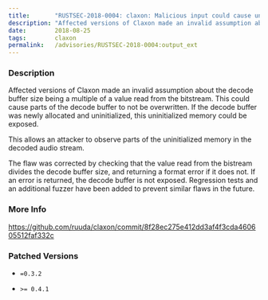 ```yaml
---
title:       "RUSTSEC-2018-0004: claxon: Malicious input could cause uninitialized memory to be exposed"
description: "Affected versions of Claxon made an invalid assumption about the decode buffer"
date:        2018-08-25
tags:        claxon
permalink:   /advisories/RUSTSEC-2018-0004:output_ext
---
```


### Description

Affected versions of Claxon made an invalid assumption about the decode buffer
size being a multiple of a value read from the bitstream. This could cause parts
of the decode buffer to not be overwritten. If the decode buffer was newly
allocated and uninitialized, this uninitialized memory could be exposed.

This allows an attacker to observe parts of the uninitialized memory in the
decoded audio stream.

The flaw was corrected by checking that the value read from the bistream divides
the decode buffer size, and returning a format error if it does not. If an error
is returned, the decode buffer is not exposed. Regression tests and an
additional fuzzer have been added to prevent similar flaws in the future.



### More Info

<a href="https://github.com/ruuda/claxon/commit/8f28ec275e412dd3af4f3cda460605512faf332c">https://github.com/ruuda/claxon/commit/8f28ec275e412dd3af4f3cda460605512faf332c</a>


### Patched Versions


* `=0.3.2`

* `>= 0.4.1`


